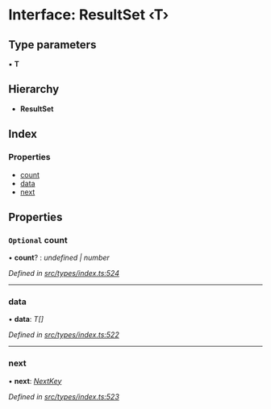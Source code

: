 # Interface: ResultSet ‹**T**›

## Type parameters

▪ **T**

## Hierarchy

* **ResultSet**

## Index

### Properties

* [count](resultset.md#optional-count)
* [data](resultset.md#data)
* [next](resultset.md#next)

## Properties

### `Optional` count

• **count**? : *undefined | number*

*Defined in [src/types/index.ts:524](https://github.com/PolymathNetwork/polymesh-sdk/blob/c77f6a3e/src/types/index.ts#L524)*

___

###  data

• **data**: *T[]*

*Defined in [src/types/index.ts:522](https://github.com/PolymathNetwork/polymesh-sdk/blob/c77f6a3e/src/types/index.ts#L522)*

___

###  next

• **next**: *[NextKey](../globals.md#nextkey)*

*Defined in [src/types/index.ts:523](https://github.com/PolymathNetwork/polymesh-sdk/blob/c77f6a3e/src/types/index.ts#L523)*
